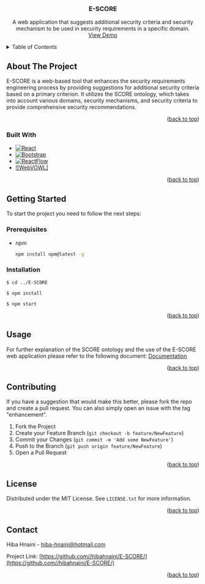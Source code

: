 <!-- Improved compatibility of back to top link: See: https://github.com/othneildrew/Best-README-Template/pull/73 -->
<a name="readme-top"></a>
<!--
*** Thanks for checking out the Best-README-Template. If you have a suggestion
*** that would make this better, please fork the repo and create a pull request
*** or simply open an issue with the tag "enhancement".
*** Don't forget to give the project a star!
*** Thanks again! Now go create something AMAZING! :D
-->



<!-- PROJECT SHIELDS -->
<!--
*** I'm using markdown "reference style" links for readability.
*** Reference links are enclosed in brackets [ ] instead of parentheses ( ).
*** See the bottom of this document for the declaration of the reference variables
*** for contributors-url, forks-url, etc. This is an optional, concise syntax you may use.
*** https://www.markdownguide.org/basic-syntax/#reference-style-links
-->



<!-- PROJECT LOGO -->
<br />
<div align="center">

  <h3 align="center">E-SCORE</h3>

  <p align="center">
     A web application that suggests additional security criteria and security mechanism to be used in security requirements in a specific domain.
    <br />
    <a href="http://193.52.45.42:8787/">View Demo</a>
  </p>
</div>



<!-- TABLE OF CONTENTS -->
<details>
  <summary>Table of Contents</summary>
  <ol>
    <li>
      <a href="#about-the-project">About The Project</a>
      <ul>
        <li><a href="#built-with">Built With</a></li>
      </ul>
    </li>
    <li>
      <a href="#getting-started">Getting Started</a>
      <ul>
        <li><a href="#prerequisites">Prerequisites</a></li>
        <li><a href="#installation">Installation</a></li>
      </ul>
    </li>
    <li><a href="#usage">Usage</a></li>
    <li><a href="#license">License</a></li>
    <li><a href="#contact">Contact</a></li>
  </ol>
</details>



<!-- ABOUT THE PROJECT -->
## About The Project

E-SCORE is a web-based tool that enhances the security requirements engineering process by providing suggestions for additional security criteria based on a primary criterion. It utilizes the SCORE ontology, which takes into account various domains, security mechanisms, and security criteria to provide comprehensive security recommendations.


<p align="right">(<a href="#readme-top">back to top</a>)</p>



### Built With

* [![React][React.js]][React-url]
* [![Bootstrap][Bootstrap.com]][Bootstrap-url]
* [![ReactFlow][ReactFlow.js]][ReactFlow-url]
* [![WebVOWL]][WebVOWL-url]



<p align="right">(<a href="#readme-top">back to top</a>)</p>



<!-- GETTING STARTED -->
## Getting Started

To start the project you need to follow the next steps:

### Prerequisites

* npm
  ```sh
  npm install npm@latest -g
  ```

### Installation 

```
$ cd ../E-SCORE

$ npm install

$ npm start
```


<p align="right">(<a href="#readme-top">back to top</a>)</p>



<!-- USAGE EXAMPLES -->
## Usage

For further explanation of the SCORE ontology and the use of the E-SCORE web application please refer to the following document:
[Documentation](https://drive.google.com/file/d/1XAEEN-avJmbQm2n6AQFsHIDs9xNKU9_G/view?usp=share_link)


<p align="right">(<a href="#readme-top">back to top</a>)</p>






<!-- CONTRIBUTING -->
## Contributing

If you have a suggestion that would make this better, please fork the repo and create a pull request. You can also simply open an issue with the tag "enhancement".

1. Fork the Project
2. Create your Feature Branch (`git checkout -b feature/NewFeature`)
3. Commit your Changes (`git commit -m 'Add some NewFeature'`)
4. Push to the Branch (`git push origin feature/NewFeature`)
5. Open a Pull Request

<p align="right">(<a href="#readme-top">back to top</a>)</p>



<!-- LICENSE -->
## License

Distributed under the MIT License. See `LICENSE.txt` for more information.

<p align="right">(<a href="#readme-top">back to top</a>)</p>



<!-- CONTACT -->
## Contact

Hiba Hnaini - hiba-hnaini@hotmail.com

Project Link: [https://github.com//hibahnaini/E-SCORE/](https://github.com//hibahnaini/E-SCORE/)

<p align="right">(<a href="#readme-top">back to top</a>)</p>








<!-- MARKDOWN LINKS & IMAGES -->
<!-- https://www.markdownguide.org/basic-syntax/#reference-style-links -->

[React.js]: https://img.shields.io/badge/React-20232A?style=for-the-badge&logo=react&logoColor=61DAFB
[React-url]: https://reactjs.org/
[ReactFlow.js]:https://reactflow.dev/img/logo.svg
[ReactFlow-url]:https://reactflow.dev/
[WebVOWL-url]:http://vowl.visualdataweb.org/webvowl.html

[Bootstrap.com]: https://img.shields.io/badge/Bootstrap-563D7C?style=for-the-badge&logo=bootstrap&logoColor=white
[Bootstrap-url]: https://getbootstrap.com
